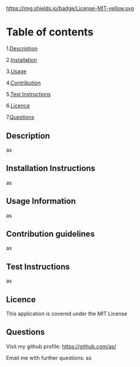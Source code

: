 # <as>
https://img.shields.io/badge/License-MIT-yellow.svg

# Table of contents
1.[Description](#description)

2.[Installation](#Installation-Instructions)

3.[Usage](#Usage-Information)

4.[Contribution](#Contribution-guidelines)

5.[Test Instructions](#test-Instructions)

6.[Licence](#Licence)

7.[Questions](#Questions)

## Description

as

## Installation Instructions

as

## Usage Information

as

## Contribution guidelines

as

## Test Instructions

as

## Licence

This application is covered under the MIT License

## Questions

Visit my github profile: https://github.com/as/

Email me with further questions: as